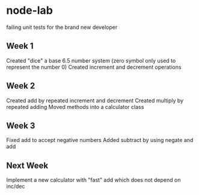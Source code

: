 # node-lab
failing unit tests for the brand new developer

## Week 1
Created "dice" a base 6.5 number system (zero symbol only used to represent the number 0)
Created increment and decrement operations

## Week 2
Created add by repeated increment and decrement
Created multiply by repeated adding
Moved methods into a calculator class

## Week 3
Fixed add to accept negative numbers
Added subtract by using negate and add

## Next Week
Implement a new calculator with "fast" add which does not depend on inc/dec